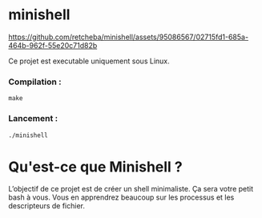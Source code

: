 # minishell

https://github.com/retcheba/minishell/assets/95086567/02715fd1-685a-464b-962f-55e20c71d82b

Ce projet est executable uniquement sous Linux.

### Compilation :
  ```
make
  ```

### Lancement :
  ```
./minishell
  ```

# Qu'est-ce que Minishell ?
L’objectif de ce projet est de créer un shell minimaliste.
Ça sera votre petit bash à vous.
Vous en apprendrez beaucoup sur les processus et les descripteurs de fichier.
